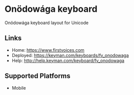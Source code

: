 Onödowága keyboard
======================

Onödowága keyboard layout for Unicode

Links
-----

 * Home:     <https://www.firstvoices.com>
 * Deployed: <https://keyman.com/keyboards/fv_onodowaga>
 * Help:     <http://help.keyman.com/keyboard/fv_onodowaga>
 
Supported Platforms
-------------------

 * Mobile
